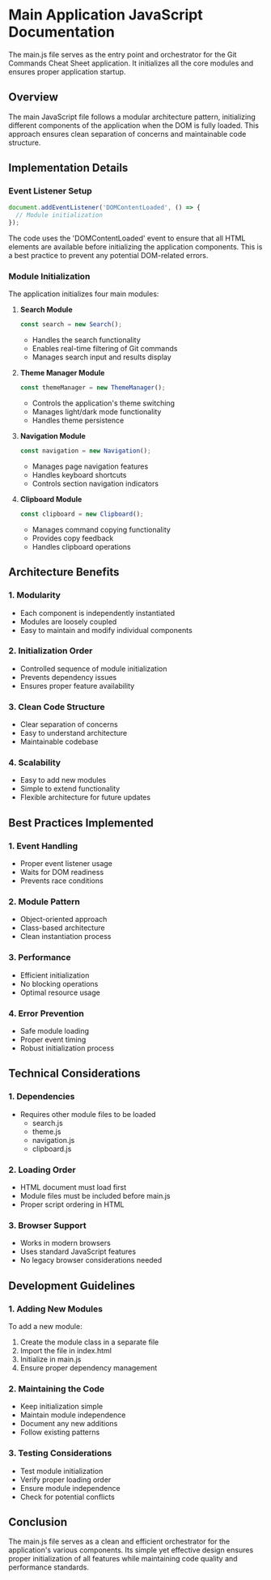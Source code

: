# Main Application JavaScript Documentation

The main.js file serves as the entry point and orchestrator for the Git Commands Cheat Sheet application. It initializes all the core modules and ensures proper application startup.

## Overview

The main JavaScript file follows a modular architecture pattern, initializing different components of the application when the DOM is fully loaded. This approach ensures clean separation of concerns and maintainable code structure.

## Implementation Details

### Event Listener Setup

```javascript
document.addEventListener('DOMContentLoaded', () => {
  // Module initialization
});
```

The code uses the 'DOMContentLoaded' event to ensure that all HTML elements are available before initializing the application components. This is a best practice to prevent any potential DOM-related errors.

### Module Initialization

The application initializes four main modules:

1. **Search Module**
   ```javascript
   const search = new Search();
   ```
   - Handles the search functionality
   - Enables real-time filtering of Git commands
   - Manages search input and results display

2. **Theme Manager Module**
   ```javascript
   const themeManager = new ThemeManager();
   ```
   - Controls the application's theme switching
   - Manages light/dark mode functionality
   - Handles theme persistence

3. **Navigation Module**
   ```javascript
   const navigation = new Navigation();
   ```
   - Manages page navigation features
   - Handles keyboard shortcuts
   - Controls section navigation indicators

4. **Clipboard Module**
   ```javascript
   const clipboard = new Clipboard();
   ```
   - Manages command copying functionality
   - Provides copy feedback
   - Handles clipboard operations

## Architecture Benefits

### 1. Modularity
- Each component is independently instantiated
- Modules are loosely coupled
- Easy to maintain and modify individual components

### 2. Initialization Order
- Controlled sequence of module initialization
- Prevents dependency issues
- Ensures proper feature availability

### 3. Clean Code Structure
- Clear separation of concerns
- Easy to understand architecture
- Maintainable codebase

### 4. Scalability
- Easy to add new modules
- Simple to extend functionality
- Flexible architecture for future updates

## Best Practices Implemented

### 1. Event Handling
- Proper event listener usage
- Waits for DOM readiness
- Prevents race conditions

### 2. Module Pattern
- Object-oriented approach
- Class-based architecture
- Clean instantiation process

### 3. Performance
- Efficient initialization
- No blocking operations
- Optimal resource usage

### 4. Error Prevention
- Safe module loading
- Proper event timing
- Robust initialization process

## Technical Considerations

### 1. Dependencies
- Requires other module files to be loaded
  - search.js
  - theme.js
  - navigation.js
  - clipboard.js

### 2. Loading Order
- HTML document must load first
- Module files must be included before main.js
- Proper script ordering in HTML

### 3. Browser Support
- Works in modern browsers
- Uses standard JavaScript features
- No legacy browser considerations needed

## Development Guidelines

### 1. Adding New Modules
To add a new module:
1. Create the module class in a separate file
2. Import the file in index.html
3. Initialize in main.js
4. Ensure proper dependency management

### 2. Maintaining the Code
- Keep initialization simple
- Maintain module independence
- Document any new additions
- Follow existing patterns

### 3. Testing Considerations
- Test module initialization
- Verify proper loading order
- Ensure module independence
- Check for potential conflicts

## Conclusion

The main.js file serves as a clean and efficient orchestrator for the application's various components. Its simple yet effective design ensures proper initialization of all features while maintaining code quality and performance standards.